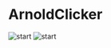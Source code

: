 # ArnoldClicker


![start](https://user-images.githubusercontent.com/79464708/206916965-00958478-0194-4f7e-aaee-01128f32928b.jpg)
![start](https://user-images.githubusercontent.com/79464708/206916944-cbc49f9e-806f-41f7-bad1-4f0ce5439cc1.png)
